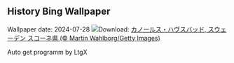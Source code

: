 ## History Bing Wallpaper
Wallpaper date: 2024-07-28
![](https://www.bing.com/th?id=OHR.BeachHutsSweden_JA-JP6949327574_UHD.jpg&w=1000)Download: [カノールス・ハヴスバッド, スウェーデン スコーネ県 (© Martin Wahlborg/Getty Images)](https://www.bing.com/th?id=OHR.BeachHutsSweden_JA-JP6949327574_UHD.jpg)

Auto get programm by LtgX
